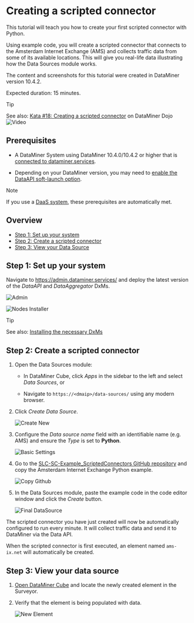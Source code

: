 ﻿---
uid: Data_Sources_Tutorials_GettingStarted
---

# Creating a scripted connector

This tutorial will teach you how to create your first scripted connector with Python.

Using example code, you will create a scripted connector that connects to the Amsterdam Internet Exchange (AMS) and collects traffic data from some of its available locations. This will give you real-life data illustrating how the Data Sources module works.

The content and screenshots for this tutorial were created in DataMiner version 10.4.2.

Expected duration: 15 minutes.

> [!TIP]
> See also: [Kata #18: Creating a scripted connector](https://community.dataminer.services/courses/kata-18/) on DataMiner Dojo ![Video](~/dataminer/images/video_Duo.png)

## Prerequisites

- A DataMiner System using DataMiner 10.4.0/10.4.2 or higher that is [connected to dataminer.services](xref:Connecting_your_DataMiner_System_to_the_cloud).

- Depending on your DataMiner version, you may need to [enable the DataAPI soft-launch option](xref:Activating_Soft_Launch_Options).

> [!NOTE]
> If you use a [DaaS system](xref:Creating_a_DMS_in_the_cloud), these prerequisites are automatically met.

## Overview

- [Step 1: Set up your system](#step-1-set-up-your-system)
- [Step 2: Create a scripted connector](#step-2-create-a-scripted-connector)
- [Step 3: View your Data Source](#step-3-view-your-data-source)

## Step 1: Set up your system

Navigate to <https://admin.dataminer.services/> and deploy the latest version of the *DataAPI* and *DataAggregator* DxMs.

![Admin](~/dataminer/images/Data_Sources_Tutorials_GettingStarted_1.png)

![Nodes Installer](~/dataminer/images/Data_Sources_Tutorials_GettingStarted_2.png)

> [!TIP]
> See also: [Installing the necessary DxMs](xref:Data_Sources_Setup#installing-the-necessary-dxms)

## Step 2: Create a scripted connector

1. Open the Data Sources module:

   - In DataMiner Cube, click *Apps* in the sidebar to the left and select *Data Sources*, or

   - Navigate to `https://<dmaip>/data-sources/` using any modern browser.

1. Click *Create Data Source*.

   ![Create New](~/dataminer/images/Data_Sources_Tutorials_GettingStarted_3.png)

1. Configure the *Data source name* field with an identifiable name (e.g. AMS) and ensure the *Type* is set to **Python**.

   ![Basic Settings](~/dataminer/images/Data_Sources_Tutorials_GettingStarted_3_1.png)

1. Go to the [SLC-SC-Example_ScriptedConnectors GitHub repository](https://github.com/SkylineCommunications/SLC-SC-Example_ScriptedConnectors) and copy the Amsterdam Internet Exchange Python example.

   ![Copy Github](~/dataminer/images/Data_Sources_Tutorials_GettingStarted_4.png)

1. In the Data Sources module, paste the example code in the code editor window and click the *Create* button.

   ![Final DataSource](~/dataminer/images/Data_Sources_Tutorials_GettingStarted_5.png)

The scripted connector you have just created will now be automatically configured to run every minute. It will collect traffic data and send it to DataMiner via the Data API.

When the scripted connector is first executed, an element named `ams-ix.net` will automatically be created.

## Step 3: View your data source

1. [Open DataMiner Cube](xref:Connecting_to_a_DMA_with_Cube) and locate the newly created element in the Surveyor.

1. Verify that the element is being populated with data.

   ![New Element](~/dataminer/images/Data_Sources_Tutorials_GettingStarted_6.png)
